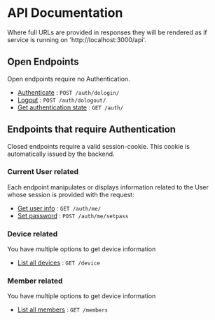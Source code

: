 # API Documentation

Where full URLs are provided in responses they will be rendered as if service
is running on 'http://localhost:3000/api'.

## Open Endpoints

Open endpoints require no Authentication.

* [Authenticate](auth/post-dologin.md) : `POST /auth/dologin/`
* [Logout](auth/post-dologout.md) : `POST /auth/dologout/`
* [Get authentication state](auth/get.md) : `GET /auth/`

## Endpoints that require Authentication

Closed endpoints require a valid session-cookie. This cookie is automatically
issued by the backend.

### Current User related

Each endpoint manipulates or displays information related to the User whose
session is provided with the request:

* [Get user info](auth/me/get.md) : `GET /auth/me/`
* [Set password](auth/me/post-setpass.md) : `POST /auth/me/setpass`

### Device related

You have multiple options to get device information

* [List all devices](device/get.md) : `GET /device`

### Member related

You have multiple options to get device information

* [List all members](members/get.md) : `GET /members`
